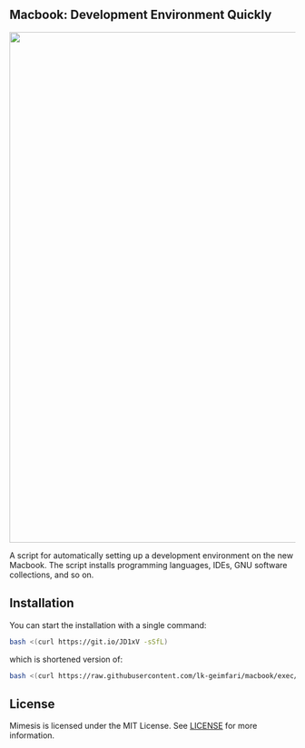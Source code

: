 ## Macbook: Development Environment Quickly


<p align="center">
  <a target="_blank" href="https://github.com/lk-geimfari/macbook">
  <img src="https://raw.githubusercontent.com/lk-geimfari/macbook/master/media/macbook-no-title.jpeg" width="900"/>
  </a>
</p>

A script for automatically setting up a development environment on the new Macbook. The script installs programming languages, IDEs, GNU software collections, and so on.


## Installation

You can start the installation with a single command:

```bash
bash <(curl https://git.io/JD1xV -sSfL)
```

which is shortened version of:

```bash
bash <(curl https://raw.githubusercontent.com/lk-geimfari/macbook/exec/install.sh -sSf)
```

## License

Mimesis is licensed under the MIT License. See [LICENSE](LICENSE) for more information.
